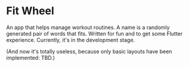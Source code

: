 # Fit Wheel

An app that helps manage workout routines.
A name is a randomly generated pair of words that fits.
Written for fun and to get some Flutter experience. Currently, it's in the development stage.

(And now it's totally useless, because only basic layouts have been implemented: TBD.)
